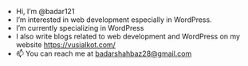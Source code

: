 - Hi, I’m @badar121
- I’m interested in web development especially in WordPress.
- I’m currently specializing in WordPress
- I also write blogs related to web development and WordPress on my website https://vusialkot.com/
- 📫 You can reach me at badarshahbaz28@gmail.com

<!---
badar121/badar121 is a ✨ special ✨ repository because its `README.md` (this file) appears on your GitHub profile.
You can click the Preview link to take a look at your changes.
--->
